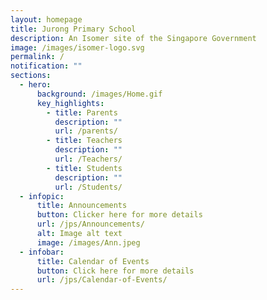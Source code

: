 ```yaml
---
layout: homepage
title: Jurong Primary School
description: An Isomer site of the Singapore Government
image: /images/isomer-logo.svg
permalink: /
notification: ""
sections:
  - hero:
      background: /images/Home.gif
      key_highlights:
        - title: Parents
          description: ""
          url: /parents/
        - title: Teachers
          description: ""
          url: /Teachers/
        - title: Students
          description: ""
          url: /Students/
  - infopic:
      title: Announcements
      button: Clicker here for more details
      url: /jps/Announcements/
      alt: Image alt text
      image: /images/Ann.jpeg
  - infobar:
      title: Calendar of Events
      button: Click here for more details
      url: /jps/Calendar-of-Events/
---
```


